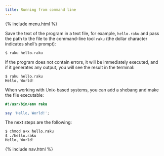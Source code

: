 ```yaml
---
title: Running from command line
---
```


{% include menu.html %}

Save the text of the program in a text file, for example, `hello.raku` and pass the path to the file to the command-line tool `raku` (the dollar character indicates shell’s prompt):

```console
$ raku hello.raku
```

If the program does not contain errors, it will be immediately executed, and if it generates any output, you will see the result in the terminal:

```console
$ raku hello.raku 
Hello, World!
```

When working with Unix-based systems, you can add a shebang and make the file executable:

```raku
#!/usr/bin/env raku

say 'Hello, World!';
```

The next steps are the following:

```console
$ chmod a+x hello.raku
$ ./hello.raku
Hello, World!
```

{% include nav.html %}
